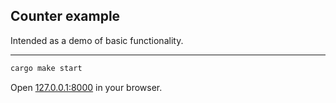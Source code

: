 ## Counter example

Intended as a demo of basic functionality.

---

```bash
cargo make start
```

Open [127.0.0.1:8000](http://127.0.0.1:8000) in your browser.